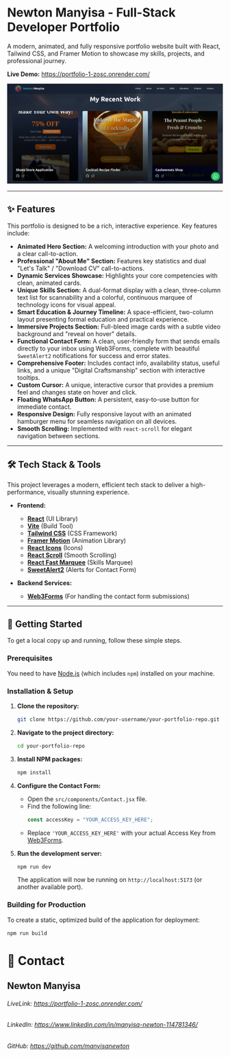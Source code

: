 # Newton Manyisa - Full-Stack Developer Portfolio

A modern, animated, and fully responsive portfolio website built with React, Tailwind CSS, and Framer Motion to showcase my skills, projects, and professional journey.

**Live Demo:** https://portfolio-1-zosc.onrender.com/

![Portfolio Screenshot](./public/screenshot.png)

---

## ✨ Features

This portfolio is designed to be a rich, interactive experience. Key features include:

- **Animated Hero Section:** A welcoming introduction with your photo and a clear call-to-action.
- **Professional "About Me" Section:** Features key statistics and dual "Let's Talk" / "Download CV" call-to-actions.
- **Dynamic Services Showcase:** Highlights your core competencies with clean, animated cards.
- **Unique Skills Section:** A dual-format display with a clean, three-column text list for scannability and a colorful, continuous marquee of technology icons for visual appeal.
- **Smart Education & Journey Timeline:** A space-efficient, two-column layout presenting formal education and practical experience.
- **Immersive Projects Section:** Full-bleed image cards with a subtle video background and "reveal on hover" details.
- **Functional Contact Form:** A clean, user-friendly form that sends emails directly to your inbox using Web3Forms, complete with beautiful `SweetAlert2` notifications for success and error states.
- **Comprehensive Footer:** Includes contact info, availability status, useful links, and a unique "Digital Craftsmanship" section with interactive tooltips.
- **Custom Cursor:** A unique, interactive cursor that provides a premium feel and changes state on hover and click.
- **Floating WhatsApp Button:** A persistent, easy-to-use button for immediate contact.
- **Responsive Design:** Fully responsive layout with an animated hamburger menu for seamless navigation on all devices.
- **Smooth Scrolling:** Implemented with `react-scroll` for elegant navigation between sections.

---

## 🛠️ Tech Stack & Tools

This project leverages a modern, efficient tech stack to deliver a high-performance, visually stunning experience.

- **Frontend:**

  - [**React**](https://reactjs.org/) (UI Library)
  - [**Vite**](https://vitejs.dev/) (Build Tool)
  - [**Tailwind CSS**](https://tailwindcss.com/) (CSS Framework)
  - [**Framer Motion**](https://www.framer.com/motion/) (Animation Library)
  - [**React Icons**](https://react-icons.github.io/react-icons/) (Icons)
  - [**React Scroll**](https://github.com/fisshy/react-scroll) (Smooth Scrolling)
  - [**React Fast Marquee**](https://www.react-fast-marquee.com/) (Skills Marquee)
  - [**SweetAlert2**](https://sweetalert2.github.io/) (Alerts for Contact Form)

- **Backend Services:**
  - [**Web3Forms**](https://web3forms.com/) (For handling the contact form submissions)

---

## 🚀 Getting Started

To get a local copy up and running, follow these simple steps.

### Prerequisites

You need to have [Node.js](https://nodejs.org/) (which includes `npm`) installed on your machine.

### Installation & Setup

1.  **Clone the repository:**

    ```bash
    git clone https://github.com/your-username/your-portfolio-repo.git
    ```

2.  **Navigate to the project directory:**

    ```bash
    cd your-portfolio-repo
    ```

3.  **Install NPM packages:**

    ```bash
    npm install
    ```

4.  **Configure the Contact Form:**

    - Open the `src/components/Contact.jsx` file.
    - Find the following line:
      ```javascript
      const accessKey = "YOUR_ACCESS_KEY_HERE";
      ```
    - Replace `'YOUR_ACCESS_KEY_HERE'` with your actual Access Key from [Web3Forms](https://web3forms.com).

5.  **Run the development server:**
    ```bash
    npm run dev
    ```
    The application will now be running on `http://localhost:5173` (or another available port).

### Building for Production

To create a static, optimized build of the application for deployment:

```bash
npm run build
```

# 👤 Contact

## Newton Manyisa

###### LiveLink: https://portfolio-1-zosc.onrender.com/

###### LinkedIn: https://www.linkedin.com/in/manyisa-newton-114781346/

###### GitHub: https://github.com/manyisanewton
